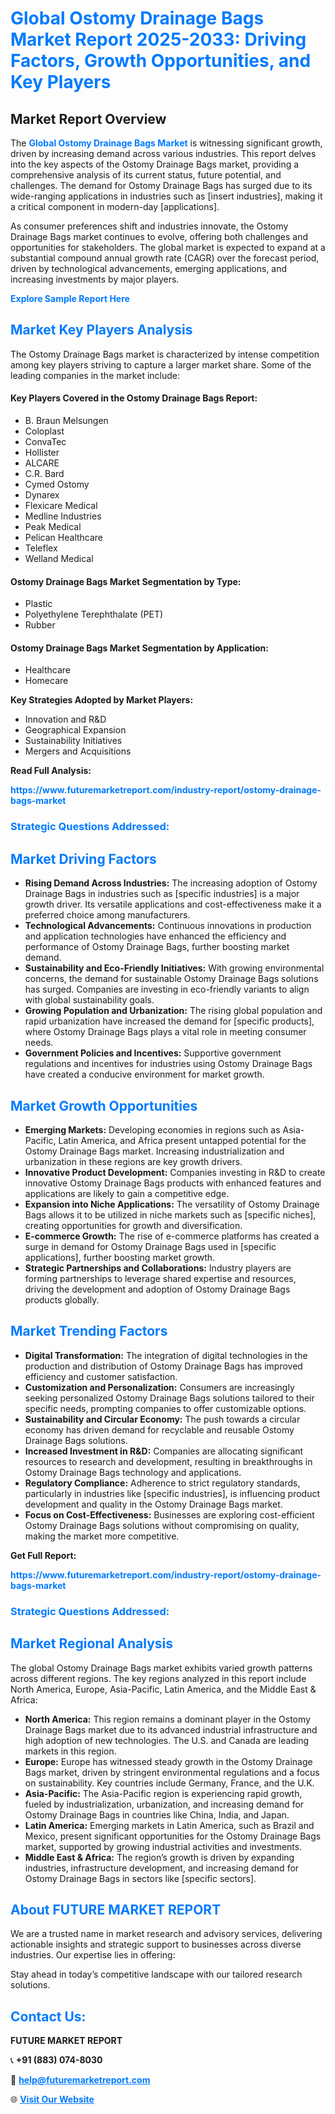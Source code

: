 <h1 style="color: #007BFF;">Global Ostomy Drainage Bags Market Report 2025-2033: Driving Factors, Growth Opportunities, and Key Players</h1>

<section id="overview">
<h2>Market Report Overview</h2>
<p>The <a href="https://www.futuremarketreport.com/industry-report/ostomy-drainage-bags-market" style="color: #007BFF; text-decoration: none;"><strong>Global Ostomy Drainage Bags Market</strong></a> is witnessing significant growth, driven by increasing demand across various industries. This report delves into the key aspects of the Ostomy Drainage Bags market, providing a comprehensive analysis of its current status, future potential, and challenges. The demand for Ostomy Drainage Bags has surged due to its wide-ranging applications in industries such as [insert industries], making it a critical component in modern-day [applications].</p>
<p>As consumer preferences shift and industries innovate, the Ostomy Drainage Bags market continues to evolve, offering both challenges and opportunities for stakeholders. The global market is expected to expand at a substantial compound annual growth rate (CAGR) over the forecast period, driven by technological advancements, emerging applications, and increasing investments by major players.</p>
</section>

<section id="overview">
<p><a href="https://www.futuremarketreport.com/request-sample/reportId=50813" style="color: #007BFF; text-decoration: none;"><strong>Explore Sample Report Here</strong></a></p>
</section>

<section id="key-players">
<h2 style="color: #007BFF;">Market Key Players Analysis</h2>
<p>The Ostomy Drainage Bags market is characterized by intense competition among key players striving to capture a larger market share. Some of the leading companies in the market include:</p>
<h4>Key Players Covered in the Ostomy Drainage Bags Report:</h4>
<ul><li>B. Braun Melsungen</li><li>Coloplast</li><li>ConvaTec</li><li>Hollister</li><li>ALCARE</li><li>C.R. Bard</li><li>Cymed Ostomy</li><li>Dynarex</li><li>Flexicare Medical</li><li>Medline Industries</li><li>Peak Medical</li><li>Pelican Healthcare</li><li>Teleflex</li><li>Welland Medical</li></ul>
<h4>Ostomy Drainage Bags Market Segmentation by Type:</h4>
<ul><li>Plastic</li><li>Polyethylene Terephthalate (PET)</li><li>Rubber</li></ul>

<h4>Ostomy Drainage Bags Market Segmentation by Application:</h4>
<ul><li>Healthcare</li><li>Homecare</li></ul>
<p><strong>Key Strategies Adopted by Market Players:</strong></p>
<ul>
<li>Innovation and R&D</li>
<li>Geographical Expansion</li>
<li>Sustainability Initiatives</li>
<li>Mergers and Acquisitions</li>
</ul>
</section>

<section>
<p><strong>Read Full Analysis: </strong></p><a href="https://www.futuremarketreport.com/industry-report/ostomy-drainage-bags-market" style="color: #007BFF; text-decoration: none;"><strong>https://www.futuremarketreport.com/industry-report/ostomy-drainage-bags-market</strong></a>
<h3 style="color: #007BFF;">Strategic Questions Addressed:</h3>
</section>

<section id="driving-factors">
<h2 style="color: #007BFF;">Market Driving Factors</h2>
<ul>
<li><strong>Rising Demand Across Industries:</strong> The increasing adoption of Ostomy Drainage Bags in industries such as [specific industries] is a major growth driver. Its versatile applications and cost-effectiveness make it a preferred choice among manufacturers.</li>
<li><strong>Technological Advancements:</strong> Continuous innovations in production and application technologies have enhanced the efficiency and performance of Ostomy Drainage Bags, further boosting market demand.</li>
<li><strong>Sustainability and Eco-Friendly Initiatives:</strong> With growing environmental concerns, the demand for sustainable Ostomy Drainage Bags solutions has surged. Companies are investing in eco-friendly variants to align with global sustainability goals.</li>
<li><strong>Growing Population and Urbanization:</strong> The rising global population and rapid urbanization have increased the demand for [specific products], where Ostomy Drainage Bags plays a vital role in meeting consumer needs.</li>
<li><strong>Government Policies and Incentives:</strong> Supportive government regulations and incentives for industries using Ostomy Drainage Bags have created a conducive environment for market growth.</li>
</ul>
</section>

<section id="growth-opportunities">
<h2 style="color: #007BFF;">Market Growth Opportunities</h2>
<ul>
<li><strong>Emerging Markets:</strong> Developing economies in regions such as Asia-Pacific, Latin America, and Africa present untapped potential for the Ostomy Drainage Bags market. Increasing industrialization and urbanization in these regions are key growth drivers.</li>
<li><strong>Innovative Product Development:</strong> Companies investing in R&D to create innovative Ostomy Drainage Bags products with enhanced features and applications are likely to gain a competitive edge.</li>
<li><strong>Expansion into Niche Applications:</strong> The versatility of Ostomy Drainage Bags allows it to be utilized in niche markets such as [specific niches], creating opportunities for growth and diversification.</li>
<li><strong>E-commerce Growth:</strong> The rise of e-commerce platforms has created a surge in demand for Ostomy Drainage Bags used in [specific applications], further boosting market growth.</li>
<li><strong>Strategic Partnerships and Collaborations:</strong> Industry players are forming partnerships to leverage shared expertise and resources, driving the development and adoption of Ostomy Drainage Bags products globally.</li>
</ul>
</section>

<section id="trending-factors">
<h2 style="color: #007BFF;">Market Trending Factors</h2>
<ul>
<li><strong>Digital Transformation:</strong> The integration of digital technologies in the production and distribution of Ostomy Drainage Bags has improved efficiency and customer satisfaction.</li>
<li><strong>Customization and Personalization:</strong> Consumers are increasingly seeking personalized Ostomy Drainage Bags solutions tailored to their specific needs, prompting companies to offer customizable options.</li>
<li><strong>Sustainability and Circular Economy:</strong> The push towards a circular economy has driven demand for recyclable and reusable Ostomy Drainage Bags solutions.</li>
<li><strong>Increased Investment in R&D:</strong> Companies are allocating significant resources to research and development, resulting in breakthroughs in Ostomy Drainage Bags technology and applications.</li>
<li><strong>Regulatory Compliance:</strong> Adherence to strict regulatory standards, particularly in industries like [specific industries], is influencing product development and quality in the Ostomy Drainage Bags market.</li>
<li><strong>Focus on Cost-Effectiveness:</strong> Businesses are exploring cost-efficient Ostomy Drainage Bags solutions without compromising on quality, making the market more competitive.</li>
</ul>
</section>

<section>
<p><strong>Get Full Report: </strong></p><a href="https://www.futuremarketreport.com/industry-report/ostomy-drainage-bags-market" style="color: #007BFF; text-decoration: none;"><strong>https://www.futuremarketreport.com/industry-report/ostomy-drainage-bags-market</strong></a>
<h3 style="color: #007BFF;">Strategic Questions Addressed:</h3>
</section>


<section id="regional-analysis">
<h2 style="color: #007BFF;">Market Regional Analysis</h2>
<p>The global Ostomy Drainage Bags market exhibits varied growth patterns across different regions. The key regions analyzed in this report include North America, Europe, Asia-Pacific, Latin America, and the Middle East & Africa:</p>
<ul>
<li><strong>North America:</strong> This region remains a dominant player in the Ostomy Drainage Bags market due to its advanced industrial infrastructure and high adoption of new technologies. The U.S. and Canada are leading markets in this region.</li>
<li><strong>Europe:</strong> Europe has witnessed steady growth in the Ostomy Drainage Bags market, driven by stringent environmental regulations and a focus on sustainability. Key countries include Germany, France, and the U.K.</li>
<li><strong>Asia-Pacific:</strong> The Asia-Pacific region is experiencing rapid growth, fueled by industrialization, urbanization, and increasing demand for Ostomy Drainage Bags in countries like China, India, and Japan.</li>
<li><strong>Latin America:</strong> Emerging markets in Latin America, such as Brazil and Mexico, present significant opportunities for the Ostomy Drainage Bags market, supported by growing industrial activities and investments.</li>
<li><strong>Middle East & Africa:</strong> The region’s growth is driven by expanding industries, infrastructure development, and increasing demand for Ostomy Drainage Bags in sectors like [specific sectors].</li>
</ul>
</section>

<footer>
<h2 style="color: #007BFF;">About FUTURE MARKET REPORT</h2>
<p>We are a trusted name in market research and advisory services, delivering actionable insights and strategic support to businesses across diverse industries. Our expertise lies in offering:</p>

<p>Stay ahead in today’s competitive landscape with our tailored research solutions.</p>

<h2 style="color: #007BFF;">Contact Us:</h2>
<p><strong>FUTURE MARKET REPORT</strong></p>
<p>📞 <strong>+91 (883) 074-8030</strong></p>
<p>📧 <strong><a href="mailto:help@futuremarketreport.com" style="color: #007BFF;">help@futuremarketreport.com</a></strong></p>
<p>🌐 <strong><a href="https://www.futuremarketreport.com/" style="color: #007BFF;">Visit Our Website</a></strong></p>
</footer>